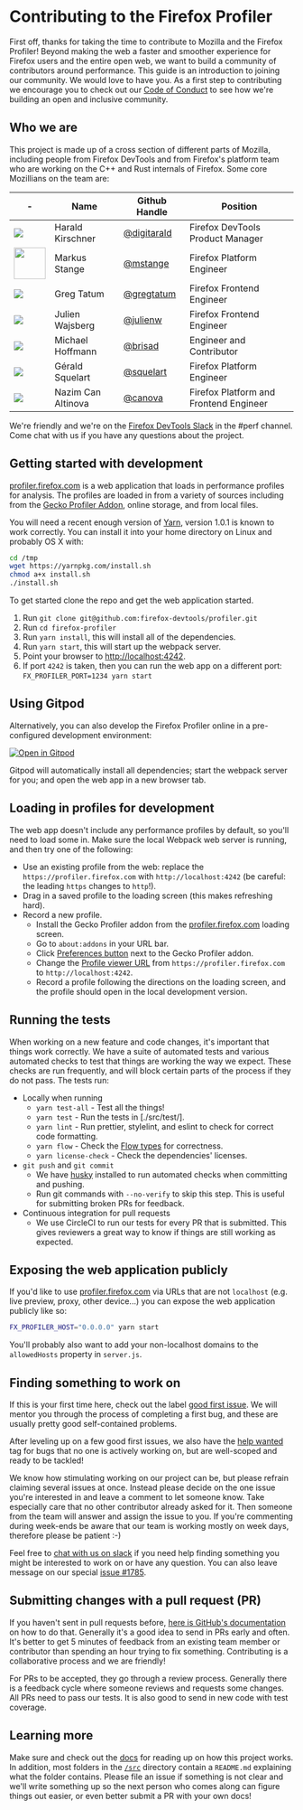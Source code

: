 # Contributing to the Firefox Profiler

First off, thanks for taking the time to contribute to Mozilla and the Firefox Profiler! Beyond making the web a faster and smoother experience for Firefox users and the entire open web, we want to build a community of contributors around performance. This guide is an introduction to joining our community. We would love to have you. As a first step to contributing we encourage you to check out our [Code of Conduct](./CODE_OF_CONDUCT.md) to see how we're building an open and inclusive community.

## Who we are

This project is made up of a cross section of different parts of Mozilla, including people from Firefox DevTools and from Firefox's platform team who are working on the C++ and Rust internals of Firefox. Some core Mozillians on the team are:

| - | Name | Github Handle | Position |
| - | ---- | ------------- | -------- |
| ![][digitarald] | Harald Kirschner | [@digitarald](https://github.com/digitarald) | Firefox DevTools Product Manager |
| <img src="https://avatars.githubusercontent.com/mstange?size=56" width="56" height="56" /> | Markus Stange | [@mstange](https://github.com/mstange) | Firefox Platform Engineer |
| ![][gregtatum] | Greg Tatum | [@gregtatum](https://github.com/gregtatum) | Firefox Frontend Engineer |
| ![][julienw] | Julien Wajsberg | [@julienw](https://github.com/julienw) | Firefox Frontend Engineer |
| ![][brisad] | Michael Hoffmann | [@brisad](https://github.com/brisad) | Engineer and Contributor |
| ![][squelart] | Gérald Squelart | [@squelart](https://github.com/squelart) | Firefox Platform Engineer |
| ![][canova] | Nazim Can Altinova| [@canova](https://github.com/canova) | Firefox Platform and Frontend Engineer |

[digitarald]:https://avatars.githubusercontent.com/digitarald?size=56
[mstange]:https://avatars.githubusercontent.com/mstange?size=56
[gregtatum]:https://avatars.githubusercontent.com/gregtatum?size=56
[julienw]:https://avatars.githubusercontent.com/julienw?size=56
[brisad]:https://avatars.githubusercontent.com/brisad?size=56
[squelart]:https://avatars.githubusercontent.com/squelart?size=56
[canova]:https://avatars.githubusercontent.com/canova?size=56

We're friendly and we're on the [Firefox DevTools Slack](https://devtools-html-slack.herokuapp.com/) in the #perf channel. Come chat with us if you have any questions about the project.

## Getting started with development

[profiler.firefox.com](https://profiler.firefox.com) is a web application that loads in performance profiles for analysis. The profiles are loaded in from a variety of sources including from the [Gecko Profiler Addon](https://github.com/firefox-devtools/Gecko-Profiler-Addon), online storage, and from local files.

You will need a recent enough version of [Yarn](http://yarnpkg.com/),
version 1.0.1 is known to work correctly.
You can install it into your home directory on Linux and probably OS X with:

```bash
cd /tmp
wget https://yarnpkg.com/install.sh
chmod a+x install.sh
./install.sh
```

To get started clone the repo and get the web application started.

 1. Run `git clone git@github.com:firefox-devtools/profiler.git`
 2. Run `cd firefox-profiler`
 3. Run `yarn install`, this will install all of the dependencies.
 4. Run `yarn start`, this will start up the webpack server.
 5. Point your browser to [http://localhost:4242](http://localhost:4242).
 6. If port `4242` is taken, then you can run the web app on a different port: `FX_PROFILER_PORT=1234 yarn start`

## Using Gitpod

Alternatively, you can also develop the Firefox Profiler online in a pre-configured development environment:

[![Open in Gitpod](https://gitpod.io/button/open-in-gitpod.svg)](https://gitpod.io/#https://github.com/firefox-devtools/profiler)

Gitpod will automatically install all dependencies; start the webpack server for you; and open the web app in a new browser tab.

## Loading in profiles for development

The web app doesn't include any performance profiles by default, so you'll need to load some in. Make sure the local Webpack web server is running, and then try one of the following:

 * Use an existing profile from the web: replace the `https://profiler.firefox.com` with `http://localhost:4242` (be careful: the leading `https` changes to `http`!).
 * Drag in a saved profile to the loading screen (this makes refreshing hard).
 * Record a new profile.
   - Install the Gecko Profiler addon from the [profiler.firefox.com](https://profiler.firefox.com) loading screen.
   - Go to `about:addons` in your URL bar.
   - Click [Preferences button](https://cloud.githubusercontent.com/assets/2134/23817941/ea20d800-05ab-11e7-8e0f-aa4558fe2b1b.png) next to the Gecko Profiler addon.
   - Change the [Profile viewer URL](https://user-images.githubusercontent.com/167767/27658883-70068388-5c06-11e7-831e-14ed1438e9a3.png) from `https://profiler.firefox.com` to `http://localhost:4242`.
   - Record a profile following the directions on the loading screen, and the profile should open in the local development version.

## Running the tests

When working on a new feature and code changes, it's important that things work correctly. We have a suite of automated tests and various automated checks to test that things are working the way we expect. These checks are run frequently, and will block certain parts of the process if they do not pass. The tests run:

 * Locally when running
   - `yarn test-all` - Test all the things!
   - `yarn test` - Run the tests in [./src/test/].
   - `yarn lint` - Run prettier, stylelint, and eslint to check for correct code formatting.
   - `yarn flow` - Check the [Flow types](https://flow.org/) for correctness.
   - `yarn license-check` - Check the dependencies' licenses.
 * `git push` and `git commit`
   - We have [husky](https://www.npmjs.com/package/husky) installed to run automated checks when committing and pushing.
   - Run git commands with `--no-verify` to skip this step. This is useful for submitting broken PRs for feedback.
 * Continuous integration for pull requests
   - We use CircleCI to run our tests for every PR that is submitted. This gives reviewers a great way to know if things are still working as expected.

## Exposing the web application publicly

If you'd like to use [profiler.firefox.com](https://profiler.firefox.com) via URLs that are not `localhost` (e.g. live preview, proxy, other device...) you can expose the web application publicly like so:

```bash
FX_PROFILER_HOST="0.0.0.0" yarn start
```

You'll probably also want to add your non-localhost domains to the `allowedHosts` property in `server.js`.

## Finding something to work on

If this is your first time here, check out the label
[good first issue](https://github.com/firefox-devtools/profiler/issues?utf8=%E2%9C%93&q=is%3Aopen+is%3Aissue+label%3A%22good+first+issue%22+-label%3Aassigned).
We will mentor you through the process of completing a first bug, and these are
usually pretty good self-contained problems.

After leveling up on a few good first issues, we also have the
[help wanted](https://github.com/firefox-devtools/profiler/issues?utf8=%E2%9C%93&q=is%3Aopen+is%3Aissue+label%3A%22help+wanted%22+-label%3A%22good+first+issue%22+-label%3Aassigned+)
tag for bugs that no one is actively working on, but are well-scoped and ready
to be tackled!

We know how stimulating working on our project can be, but
please refrain claiming several issues at once. Instead please decide on the one
issue you're interested in and leave a comment to let someone know. Take
especially care that no other contributor already asked for it. Then someone from
the team will answer and assign the issue to you. If you're commenting during
week-ends be aware that our team is working mostly on week days,
therefore please be patient :-)


Feel free to [chat with us on
slack](https://devtools-html-slack.herokuapp.com/) if you need help finding
something you might be interested to work on or have any question. You can also
leave message on our special [issue #1785](https://github.com/firefox-devtools/profiler/issues/1785).

## Submitting changes with a pull request (PR)

If you haven't sent in pull requests before, [here is GitHub's documentation](https://help.github.com/articles/creating-a-pull-request/) on how to do that. Generally it's a good idea to send in PRs early and often. It's better to get 5 minutes of feedback from an existing team member or contributor than spending an hour trying to fix something. Contributing is a collaborative process and we are friendly!

For PRs to be accepted, they go through a review process. Generally there is a feedback cycle where someone reviews and requests some changes. All PRs need to pass our tests. It is also good to send in new code with test coverage.

## Learning more

Make sure and check out the [docs](./docs-developer) for reading up on how this project works. In addition, most folders in the [`/src`](./src) directory contain a `README.md` explaining what the folder contains. Please file an issue if something is not clear and we'll write something up so the next person who comes along can figure things out easier, or even better submit a PR with your own docs!
